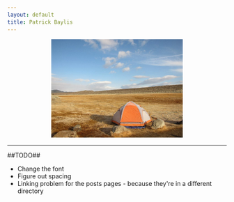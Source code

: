 ```yaml
---
layout: default
title: Patrick Baylis
---
```


<center>
<img src="images/bishoptent.jpg" alt="Bishop" width="60%" height="60%" class="shadow" />
</center>

***

##TODO##
* Change the font
* Figure out spacing
* Linking problem for the posts pages - because they're in a different directory